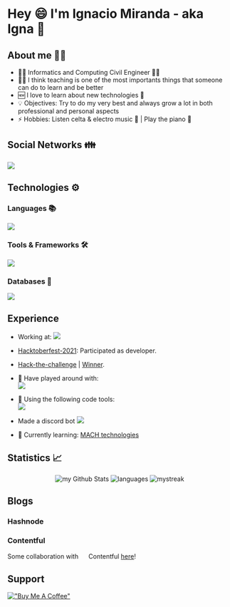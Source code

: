 # Hey 😄 I'm Ignacio Miranda - aka Igna 👋

## About me 👨‍💻

- 👨‍🎓 Informatics and Computing Civil Engineer 🧑‍🎓
- 🧑‍🏫 I think teaching is one of the most importants things that someone can do to learn and be better
- 🆕 I love to learn about new technologies 🎈
- 💡 Objectives: Try to do my very best and always grow a lot in both professional and personal aspects
- ⚡ Hobbies: Listen celta & electro music 🎵 | Play the piano 🎹

## Social Networks 👪

<a href="https://linkedin.com/in/ignacio-miranda-figueroa" target="blank"><img src="https://skillicons.dev/icons?i=linkedin"/></a>

## Technologies ⚙️

### Languages 📚

[![](https://skillicons.dev/icons?i=html,css,js)](https://skillicons.dev)

### Tools & Frameworks 🛠️

[![](https://skillicons.dev/icons?i=sass,nodejs,nextjs,nestjs,discord,git,github,vscode)](https://skillicons.dev)

### Databases 💾

[![](https://skillicons.dev/icons?i=postgres,mongo)](https://skillicons.dev)

## Experience

- Working at: <a href="https://reign.cl/"><img src="https://img.shields.io/static/v1?&label=&message=Apply%20Digital&color=blue&logo=goldenline&logoColor=white" /></a>
- [Hacktoberfest-2021](https://hacktoberfest.digitalocean.com/): Participated as developer.
- [Hack-the-challenge](https://www.hackthechallenge.cl/) | [Winner](https://cl.nttdata.com/newsfolder/alumnos-de-la-ucn-ganan-hackaton-con-proyecto-tecnologico-para-la-salud).
- 🔬 Have played around with: <br/>
[![](https://skillicons.dev/icons?i=aws,gcp,java,cpp,cs)](https://skillicons.dev)

- 🔧 Using the following code tools: <br/>
[![](https://skillicons.dev/icons?i=vscode,git,github)](https://skillicons.dev)

- Made a discord bot <a href="https://discord.com/oauth2/authorize?client_id=768272679051591691&permissions=8&scope=bot"><img src="https://img.shields.io/static/v1?&label=&message=Chibi Knight&color=purple&logo=discord" /></a>
- 🌱 Currently learning: <a href="https://machalliance.org/">MACH technologies</a>

## Statistics 📈

<p align="center">
  <img src="https://github-readme-stats.vercel.app/api?username=IgnacioNMiranda&include_all_commits=true&count_private=true&show_icons=true&line_height=20&title_color=2B5BBD&icon_color=1124BB&text_color=A1A1A1&bg_color=0,000000,130F40" alt="my Github Stats"/>

  <img src="https://github-readme-stats.vercel.app/api/top-langs?username=IgnacioNMiranda&show_icons=true&locale=en&layout=compact&theme=chartreuse-dark" alt="languages" />


  <img src="https://github-readme-streak-stats.herokuapp.com/?user=IgnacioNMiranda&theme=tokyonight" alt="mystreak"/>
</p>

## Blogs

### Hashnode
<!-- HASHNODE:START -->
<!-- HASHNODE:END -->

### Contentful

Some collaboration with <img src="https://seeklogo.com/images/C/contentful-logo-C395C545BF-seeklogo.com.png" width="15"/> Contentful [here](https://www.contentful.com/blog/author/ignacio-miranda-figueroa)!

## Support

[!["Buy Me A Coffee"](https://www.buymeacoffee.com/assets/img/custom_images/orange_img.png)](https://www.buymeacoffee.com/igna)
